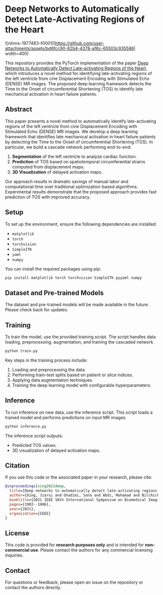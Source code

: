 # Deep Networks to Automatically Detect Late-Activating Regions of the Heart
![nihms-1977483-f0001](https://github.com/user-attachments/assets/bd6fcc90-82b4-4378-af6c-65503c935586| width=400)

This repository provides the PyTorch implementation of the paper [Deep Networks to Automatically Detect Late-activating Regions of the Heart](https://ieeexplore.ieee.org/document/9433796), which introduces a novel method for identifying late-activating regions of the left ventricle from cine Displacement Encoding with Stimulated Echo (DENSE) MR images. The proposed deep learning framework detects the Time to the Onset of circumferential Shortening (TOS) to identify late mechanical activation in heart failure patients.

## Abstract
This paper presents a novel method to automatically identify late-activating regions of the left ventricle from cine Displacement Encoding with Stimulated Echo (DENSE) MR images. We develop a deep learning framework that identifies late mechanical activation in heart failure patients by detecting the Time to the Onset of circumferential Shortening (TOS). In particular, we build a cascade network performing end-to-end:

1. **Segmentation** of the left ventricle to analyze cardiac function.
2. **Prediction** of TOS based on spatiotemporal circumferential strains computed from displacement maps.
3. **3D Visualization** of delayed activation maps.

Our approach results in dramatic savings of manual labor and computational time over traditional optimization-based algorithms. Experimental results demonstrate that the proposed approach provides fast prediction of TOS with improved accuracy.

## Setup

To set up the environment, ensure the following dependencies are installed:

- `matplotlib`
- `torch`
- `torchvision`
- `SimpleITK`
- `yaml`
- `numpy`

You can install the required packages using pip:

```bash
pip install matplotlib torch torchvision SimpleITK pyyaml numpy
```

## Dataset and Pre-trained Models

The dataset and pre-trained models will be made available in the future. Please check back for updates.

## Training

To train the model, use the provided training script. The script handles data loading, preprocessing, augmentation, and training the cascaded network.

```bash
python train.py
```

Key steps in the training process include:

1. Loading and preprocessing the data.
2. Performing train-test splits based on patient or slice indices.
3. Applying data augmentation techniques.
4. Training the deep learning model with configurable hyperparameters.

## Inference

To run inference on new data, use the inference script. This script loads a trained model and performs predictions on input MR images.

```bash
python inference.py
```

The inference script outputs:
- Predicted TOS values.
- 3D visualization of delayed activation maps.

## Citation

If you use this code or the associated paper in your research, please cite:

```bibtex
@inproceedings{xing2021deep,
  title={Deep networks to automatically detect late-activating regions of the heart},
  author={Xing, Jiarui and Ghadimi, Sona and Abdi, Mohamad and Bilchick, Kenneth C and Epstein, Frederick H and Zhang, Miaomiao},
  booktitle={2021 IEEE 18th International Symposium on Biomedical Imaging (ISBI)},
  pages={1902--1906},
  year={2021},
  organization={IEEE}
}
```

## License

This code is provided for **research purposes only** and is intended for **non-commercial use**. Please contact the authors for any commercial licensing inquiries.

## Contact

For questions or feedback, please open an issue on the repository or contact the authors directly.

